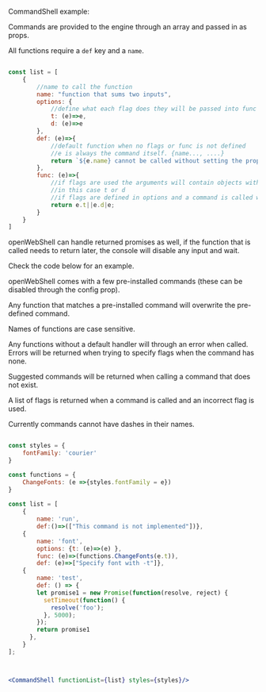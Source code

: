 CommandShell example:

Commands are provided to the engine through an array and passed in as props.

All functions require a `def` key and a `name`. 

```js static

const list = [
    {
        //name to call the function
        name: "function that sums two inputs",
        options: {
            //define what each flag does they will be passed into func below
            t: (e)=>e,
            d: (e)=>e
        },
        def: (e)=>{
            //default function when no flags or func is not defined
            //e is always the command itself. {name..., ....}
            return `${e.name} cannot be called without setting the proper flags` 
        },
        func: (e)=>{
            //if flags are used the arguments will contain objects with their key set to the flag
            //in this case t or d 
            //if flags are defined in options and a command is called with a parameter. the parameter will be passed to this function.
            return e.t||e.d|e;
        }
    }
]

```

openWebShell can handle returned promises as well, if the function that is called needs to return later, the console will disable any input and wait.

Check the code below for an example.

openWebShell comes with a few pre-installed commands (these can be disabled through the config prop).

Any function that matches a pre-installed command will overwrite the pre-defined command. 

Names of functions are case sensitive.

Any functions without a default handler will through an error when called. Errors will be returned when trying to specify flags when the command has none.

Suggested commands will be returned when calling a command that does not exist.

A list of flags is returned when a command is called and an incorrect flag is used.

Currently commands cannot have dashes in their names.

```jsx inside Markdown

const styles = {
    fontFamily: 'courier'
}

const functions = {
    ChangeFonts: (e =>{styles.fontFamily = e})
}
 
const list = [
    {
        name: 'run', 
        def:()=>(["This command is not implemented"])},
    {
        name: 'font', 
        options: {t: (e)=>(e) }, 
        func: (e)=>(functions.ChangeFonts(e.t)), 
        def: (e)=>["Specify font with -t"]},
    {  
        name: 'test',
        def: () => {
        let promise1 = new Promise(function(resolve, reject) {
          setTimeout(function() {
            resolve('foo');
          }, 5000);
        });
        return promise1
      },
    }
];



<CommandShell functionList={list} styles={styles}/>
```